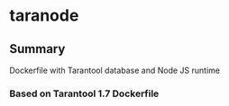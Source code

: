# taranode

## Summary
Dockerfile with Tarantool database and Node JS runtime

### Based on Tarantool 1.7 Dockerfile